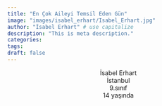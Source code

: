 ```yaml
---
title: "En Çok Aileyi Temsil Eden Gün"
image: "images/isabel_erhart/Isabel_Erhart.jpg"
author: "İsabel Erhart" # use capitalize
description: "This is meta description."
categories:
tags:
draft: false
---
```


<p align = "center">
  İsabel Erhart<br>
  İstanbul<br>  
  9.sınıf<br>  
  14 yaşında<br>  
</p>

